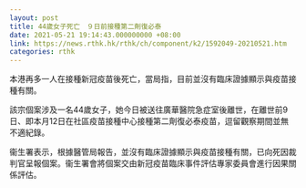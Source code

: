 ```yaml
---
layout: post
title: 44歲女子死亡　９日前接種第二劑復必泰
date: 2021-05-21 19:14:43.000000000 +08:00
link: https://news.rthk.hk/rthk/ch/component/k2/1592049-20210521.htm
categories: rthk
---
```


本港再多一人在接種新冠疫苗後死亡，當局指，目前並沒有臨床證據顯示與疫苗接種有關。

該宗個案涉及一名44歲女子，她今日被送往廣華醫院急症室後離世，在離世前9日、即本月12日在社區疫苗接種中心接種第二劑復必泰疫苗，逗留觀察期間並無不適紀錄。

衞生署表示，根據醫管局報告，並沒有臨床證據顯示與疫苗接種有關，已向死因裁判官呈報個案。衞生署會將個案交由新冠疫苗臨床事件評估專家委員會進行因果關係評估。
